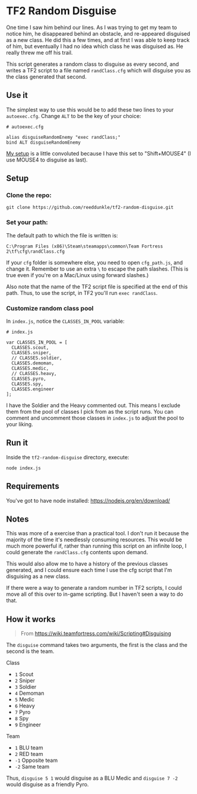 # TF2 Random Disguise

One time I saw him behind our lines. As I was trying to get my team to notice him, he disappeared behind an obstacle, and re-appeared disguised as a new class. He did this a few times, and at first I was able to keep track of him, but eventually I had no idea which class he was disguised as. He really threw me off his trail.

This script generates a random class to disguise as every second, and writes a TF2 script to a file named `randClass.cfg` which will disguise you as the class generated that second.

## Use it

The simplest way to use this would be to add these two lines to your `autoexec.cfg`. Change `ALT` to be the key of your choice:

```
# autoexec.cfg

alias disguiseRandomEnemy "exec randClass;"
bind ALT disguiseRandomEnemy
```

[My setup](https://github.com/reeddunkle/cfg/blob/master/reset.cfg#L13) is a little convoluted because I have this set to "Shift+MOUSE4" (I use MOUSE4 to disguise as last).

## Setup

### Clone the repo:

```
git clone https://github.com/reeddunkle/tf2-random-disguise.git
```

### Set your path:

The default path to which the file is written is:

```
C:\Program Files (x86)\Steam\steamapps\common\Team Fortress 2\tf\cfg\randClass.cfg
```

If your `cfg` folder is somewhere else, you need to open `cfg_path.js`, and change it. Remember to use an extra `\` to escape the path slashes. (This is true even if you're on a Mac/Linux using forward slashes.)

Also note that the name of the TF2 script file is specified at the end of this path. Thus, to use the script, in TF2 you'll run `exec randClass`.

### Customize random class pool

In `index.js`, notice the `CLASSES_IN_POOL` variable:

```
# index.js

var CLASSES_IN_POOL = [
  CLASSES.scout,
  CLASSES.sniper,
  // CLASSES.soldier,
  CLASSES.demoman,
  CLASSES.medic,
  // CLASSES.heavy,
  CLASSES.pyro,
  CLASSES.spy,
  CLASSES.engineer
];
```

I have the Soldier and the Heavy commented out. This means I exclude them from the pool of classes I pick from as the script runs. You can comment and uncomment those classes in `index.js` to adjust the pool to your liking.

## Run it

Inside the `tf2-random-disguise` directory, execute:

```
node index.js
```

## Requirements

You've got to have node installed: <https://nodejs.org/en/download/>

## Notes

This was more of a exercise than a practical tool. I don't run it because the majority of the time it's needlessly consuming resources. This would be much more powerful if, rather than running this script on an infinite loop, I could generate the `randClass.cfg` contents upon demand.

This would also allow me to have a history of the previous classes generated, and I could ensure each time I use the cfg script that I'm disguising as a new class.

If there were a way to generate a random number in TF2 scripts, I could move all of this over to in-game scripting. But I haven't seen a way to do that.

## How it works

>From <https://wiki.teamfortress.com/wiki/Scripting#Disguising>


The `disguise` command takes two arguments, the first is the class and the second is the team.

Class
* `1` Scout
* `2` Sniper
* `3` Soldier
* `4` Demoman
* `5` Medic
* `6` Heavy
* `7` Pyro
* `8` Spy
* `9` Engineer

Team
* `1` BLU team
* `2` RED team
* `-1` Opposite team
* `-2` Same team

Thus, `disguise 5 1` would disguise as a BLU Medic and `disguise 7 -2` would disguise as a friendly Pyro.
